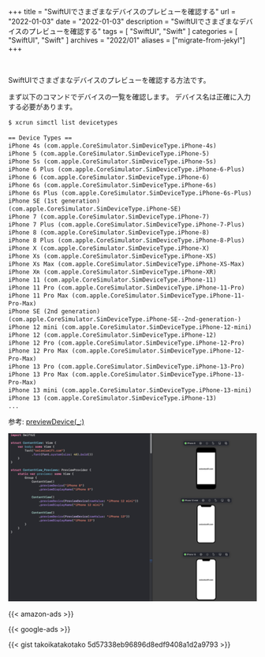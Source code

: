 +++
title =  "SwiftUIでさまざまなデバイスのプレビューを確認する"
url = "2022-01-03"
date = "2022-01-03"
description = "SwiftUIでさまざまなデバイスのプレビューを確認する"
tags = [
  "SwiftUI",
  "Swift"
]
categories = [
  "SwiftUI",
  "Swift"
]
archives = "2022/01"
aliases = ["migrate-from-jekyl"]
+++

<br>

SwiftUIでさまざまなデバイスのプレビューを確認する方法です。

まず以下のコマンドでデバイスの一覧を確認します。
デバイス名は正確に入力する必要があります。

```bash
$ xcrun simctl list devicetypes
```

```
== Device Types ==
iPhone 4s (com.apple.CoreSimulator.SimDeviceType.iPhone-4s)
iPhone 5 (com.apple.CoreSimulator.SimDeviceType.iPhone-5)
iPhone 5s (com.apple.CoreSimulator.SimDeviceType.iPhone-5s)
iPhone 6 Plus (com.apple.CoreSimulator.SimDeviceType.iPhone-6-Plus)
iPhone 6 (com.apple.CoreSimulator.SimDeviceType.iPhone-6)
iPhone 6s (com.apple.CoreSimulator.SimDeviceType.iPhone-6s)
iPhone 6s Plus (com.apple.CoreSimulator.SimDeviceType.iPhone-6s-Plus)
iPhone SE (1st generation) (com.apple.CoreSimulator.SimDeviceType.iPhone-SE)
iPhone 7 (com.apple.CoreSimulator.SimDeviceType.iPhone-7)
iPhone 7 Plus (com.apple.CoreSimulator.SimDeviceType.iPhone-7-Plus)
iPhone 8 (com.apple.CoreSimulator.SimDeviceType.iPhone-8)
iPhone 8 Plus (com.apple.CoreSimulator.SimDeviceType.iPhone-8-Plus)
iPhone X (com.apple.CoreSimulator.SimDeviceType.iPhone-X)
iPhone Xs (com.apple.CoreSimulator.SimDeviceType.iPhone-XS)
iPhone Xs Max (com.apple.CoreSimulator.SimDeviceType.iPhone-XS-Max)
iPhone Xʀ (com.apple.CoreSimulator.SimDeviceType.iPhone-XR)
iPhone 11 (com.apple.CoreSimulator.SimDeviceType.iPhone-11)
iPhone 11 Pro (com.apple.CoreSimulator.SimDeviceType.iPhone-11-Pro)
iPhone 11 Pro Max (com.apple.CoreSimulator.SimDeviceType.iPhone-11-Pro-Max)
iPhone SE (2nd generation) (com.apple.CoreSimulator.SimDeviceType.iPhone-SE--2nd-generation-)
iPhone 12 mini (com.apple.CoreSimulator.SimDeviceType.iPhone-12-mini)
iPhone 12 (com.apple.CoreSimulator.SimDeviceType.iPhone-12)
iPhone 12 Pro (com.apple.CoreSimulator.SimDeviceType.iPhone-12-Pro)
iPhone 12 Pro Max (com.apple.CoreSimulator.SimDeviceType.iPhone-12-Pro-Max)
iPhone 13 Pro (com.apple.CoreSimulator.SimDeviceType.iPhone-13-Pro)
iPhone 13 Pro Max (com.apple.CoreSimulator.SimDeviceType.iPhone-13-Pro-Max)
iPhone 13 mini (com.apple.CoreSimulator.SimDeviceType.iPhone-13-mini)
iPhone 13 (com.apple.CoreSimulator.SimDeviceType.iPhone-13)
...
```

参考: [previewDevice(_:)](https://developer.apple.com/documentation/swiftui/path/previewdevice(_:))

![Image](1.png)

<!-- Amazon Ads -->
{{< amazon-ads >}}

<!-- Google Ads -->
{{< google-ads >}}

{{< gist takoikatakotako 5d57338eb96896d8edf9408a1d2a9793 >}}
